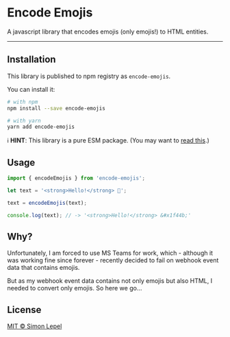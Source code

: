 # Encode Emojis

A javascript library that encodes emojis (only emojis!) to HTML entities.

---

## Installation

This library is published to npm registry as `encode-emojis`.

You can install it:

```sh
# with npm
npm install --save encode-emojis

# with yarn
yarn add encode-emojis
```

ℹ️ **HINT**: This library is a pure ESM package. (You may want to
[read this](https://gist.github.com/sindresorhus/a39789f98801d908bbc7ff3ecc99d99c).)

## Usage

```ts
import { encodeEmojis } from 'encode-emojis';

let text = '<strong>Hello!</strong> 👋';

text = encodeEmojis(text);

console.log(text); // -> '<strong>Hello!</strong> &#x1f44b;'
```

## Why?

Unfortunately, I am forced to use MS Teams for work, which - although it was
working fine since forever - recently decided to fail on webhook event data that
contains emojis.

But as my webhook event data contains not only emojis but also HTML, I needed to
convert only emojis. So here we go…

## License

[MIT &copy; Simon Lepel](http://simbo.mit-license.org/)
